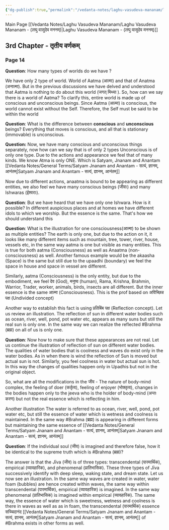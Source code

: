 ```yaml
---
{"dg-publish":true,"permalink":"/vedanta-notes/laghu-vasudeva-mananam/laghu-vasudeva-mananam-3rd-chapter/"}
---
```


Main Page [[Vedanta Notes/Laghu Vasudeva Mananam/Laghu Vasudeva Mananam - (लघु वासुदेव मननम्)\|Laghu Vasudeva Mananam - (लघु वासुदेव मननम्)]]

## 3rd Chapter - तृतीय  वर्णकम् 

### Page 14 

**Question**: How many types of worlds do we have ?

We have only 2 type of world. World of Aatma (आत्मा) and that of Anatma (अनात्मा). But in the previous discussions we have delved and understood that Aatma is nothing to do about this world (जगत्  मिथ्या ). So, how can we say there is a world of Aatma? To clarify this, entire world is made up of conscious and unconscious beings. Since Aatma (आत्मा) is conscious, the world cannot exist without the Self. Therefore, the Self must be said to be within the world

**Question**: What is the difference between **conscious** and **unconscious** beings? 
Everything that moves is conscious, and all that is stationary (immovable) is unconscious.

**Question:**  Now, we have many conscious and unconscious things separately, now how can we say that is of only 2 types
Unconscious is of only one type. Due to the actions and appearance we feel that of many kinds. 
We know Atma is only ONE. Which is Satyam, Jnanam and Anantam [[Vedanta Notes/General Terms/Satyam Jnanam and Anantam - सत्यं, ज्ञानम्, आनंतम्\|Satyam Jnanam and Anantam - सत्यं, ज्ञानम्, आनंतम्]]

Now due to different actions, anaatma is bound to be appearing as different entities, we also feel we have many conscious beings (जीवाः)  and many Ishwaras (ईश्वराः). 

**Question**: But we have heard that we have only one Ishwara. How is it possible?
In different auspicious places and at homes we have different idols to which we worship. But the essence is the same. That's how we should understand this 

**Question**: What is the illustration for one consciousness(आत्मा) to be shown as multiple entities? 
The earth is only one, but due to the action on it, it looks like many different items such as mountain, tree, tower, river, house, vessels etc, in the same way aatma is one but visible as many entities. This is true for both aatma (Consciousness) as well as Anaatma (non-consciousness) as well. Another famous example would be the akaasha (Space) is the same but still due to the upaadhi (boundary) we feel the space in house and space in vessel are different. 

Similarly, aatma (Consciousness)  is the only entity, but due to the embodiment, we feel देव (God), मनुष्य (human), Rama, Krishna, Brahmin, Warrior, Trader, worker, animals, birds, insects are all different. But the inner essence is the same आत्मा (Consciousness). This is the prof based on अविच्छिन्न पक्ष (Undivided concept)

Another way to establish this fact is using  प्रतिबिंब पक्ष  (Reflection concept). Let us review an illustration. The reflection of sun in different water bodies such as ocean, river, well, pond, pot water etc, appears as many suns but still the real sun is only one. In the same way we can realize the reflected #Brahma (ब्रह्म)  on all of us is only one.

**Question**: Now how to make sure that these appearances are not real.
Let us continue the illustration of reflection of sun on different water bodies. The qualities of water bodies that is coolness and waves do exist only in the water bodies. As in when there is wind the reflection of Sun is moved but actual sun is not. Similarly, you feel coolness in water but actual sun is hot. In this way the changes of qualities happen only in Upadhis but not in the original object.

So, what are all the modifications in the जीव - The nature of body-mind complex, the feeling of doer (कर्तृत्व), feeling of enjoyer (भोक्तृत्व), changes in the bodies happen only to the jeeva who is the holder of body-mind (अन्तः करण) but not the real essence which is reflecting in him.

Another illustration 
The water is referred to as ocean, river, well, pond, pot water etc, but still the essence of water which is wetness and coolness is maintained. In the same way #Brahma (ब्रह्म) is appearing in different forms but maintaining the same essence of [[Vedanta Notes/General Terms/Satyam Jnanam and Anantam - सत्यं, ज्ञानम्, आनंतम्\|Satyam Jnanam and Anantam - सत्यं, ज्ञानम्, आनंतम्]]

**Question**: If the individual soul (जीव) is imagined and therefore false, how it be identical to the supreme truth which is #Brahma (ब्रह्म)? 

The answer is that the Jīva (जीव) is of three types: transcendental (पारमार्थिक), empirical (व्यावहारिक), and phenomenal (प्रातिभासिक). These three types of Jīva successively identify with deep sleep, waking state, and dream state. Let us now see an illustration. In the same way waves are created in water, water foam (bubbles) are hence created within waves, the same way within transcendental (पारमार्थिक), empirical (व्यावहारिक) is imagined. In the same way  phenomenal (प्रातिभासिक) is imagined within empirical (व्यावहारिक). The same way, the essence of water which is sweetness, wetness and coolness is there in waves as well as as in foam, the transcendental (पारमार्थिक) essence  सच्चिदानंद [[Vedanta Notes/General Terms/Satyam Jnanam and Anantam - सत्यं, ज्ञानम्, आनंतम्\|Satyam Jnanam and Anantam - सत्यं, ज्ञानम्, आनंतम्]]  of #Brahma exists in other forms as well. 
